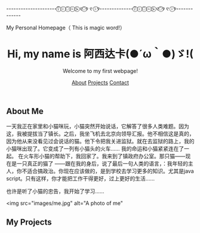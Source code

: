 <!DOCTYPE html>
---------------------⍢⃝ ⍤⃝ ⍥⃝ ⍨⃝ ⍩⃝ ୧⍥⃝୨ ୧ ⍤⃝୨--------------⍢⃝ ⍤⃝ ⍥⃝ ⍨⃝ ⍩⃝ ୧⍥⃝୨ ୧ ⍤⃝୨-------------
<html lang="en">
<head>
<meta charset="utf-8"
<meta name="viewport" content="width=device-width, initial-scale=1"
<title>My Personal Homepage（  This is magic word!） 
<link rel="stylesheet" href="styles.css"/:
</head>
<body>
<header>
<h1>
 Hi, my name is 阿西达卡(●´ω｀●)ゞ!(
 </h1>
<p>Welcome to my first webpage!</p>
<nav class="nav">
<a href="#about">About</a>
<a href="#projects">Projects</a>
<a href="#contact">Contact</a>
</nav>
</header>
<main>
<section id="about">
<h2>About Me</h2>
<p>  一天我正在家里和小猫咪玩，小猫突然开始说话，它解答了很多人类难题。因为这，我被提拔当了镇长。之后，我坐飞机去北京向领导汇报。他不相信这是真的，因为他从来没看见过会说话的猫。他下令把我关进监狱。就在去监狱的路上，我的小猫咪出现了。它变成了一列有小猫头的火车……
我的命运和小猫紧紧连在了一起。
在火车形小猫的帮助下，我回家了。我来到了镇政府办公室。那只猫——现在是一只真正的猫了
——跟在我的身后，说了最后一句人类的语言，：我年轻的主人，你不适合搞政治。你现在应该做的，是到学校去学习更多的知识。尤其是java script。只有这样，你才能把工作干得更好，过上更好的生活……

 也许是听了小猫的忠告，我开始了学习......</p>
<img src="images/me.jpg" alt="A photo of me"
</section>
<section id="projects">
<h2>My Projects</h2>
<div class="gallery">

  
